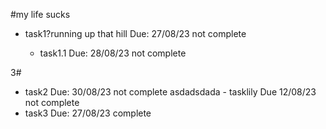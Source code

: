 #my life sucks

- task1?running up that hill Due: 27/08/23 not complete


  - task1.1 Due: 28/08/23 not complete

3#
- task2 Due: 30/08/23 not complete
asdadsdada
        - tasklily Due 12/08/23 not complete
- task3 Due: 27/08/23 complete
